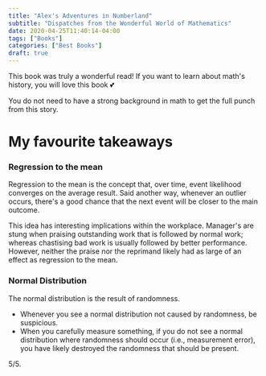 ```yaml
---
title: "Alex's Adventures in Numberland"
subtitle: "Dispatches from the Wonderful World of Mathematics"
date: 2020-04-25T11:40:14-04:00
tags: ["Books"]
categories: ["Best Books"]
draft: true
---
```


This book was truly a wonderful read! If you want to learn about math's history, you will love this book :two_hearts:

You do not need to have a strong background in math to get the full punch from this story. 

# My favourite takeaways

### Regression to the mean
Regression to the mean is the concept that, over time, event likelihood converges on the average result. Said another way, whenever an outlier occurs, there's a good chance that the next event will be closer to the main outcome.

This idea has interesting implications within the workplace. Manager's are stung when praising outstanding work that is followed by normal work; whereas chastising bad work is usually followed by better performance. However, neither the praise nor the reprimand likely had as large of an effect as regression to the mean.

### Normal Distribution
The normal distribution is the result of randomness. 
* Whenever you see a normal distribution not caused by randomness, be suspicious. 
* When you carefully measure something, if you do not see a normal distribution where randomness should occur (i.e., measurement error), you have likely destroyed the randomness that should be present. 

5/5.
